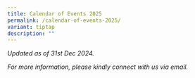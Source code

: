 ```yaml
---
title: Calendar of Events 2025
permalink: /calendar-of-events-2025/
variant: tiptap
description: ""
---
```

<p></p>
<p><em>Updated as of 31st Dec 2024.</em>
</p>
<p><em>For more information, please kindly connect with us via email.</em>
</p>
<p></p>